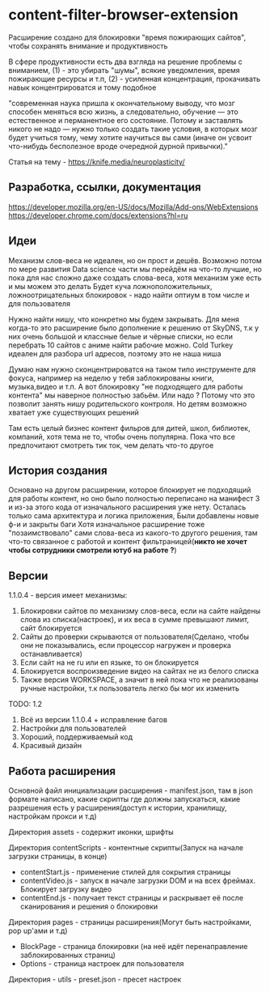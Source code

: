 # content-filter-browser-extension
Расширение создано для блокировки "время пожирающих сайтов", чтобы сохранять внимание и продуктивность

В сфере продуктивности есть два взгляда на решение проблемы с вниманием, (1) - это убирать "шумы", всякие уведомления, время пожирающие ресурсы и т.п, (2) - усиленная концентрация, прокачивать навык концентрироватся и тому подобное

"современная наука пришла к окончательному выводу, что мозг способен меняться всю жизнь, а следовательно, обучение — это естественное и перманентное его состояние. Потому и заставлять никого не надо — нужно только создать такие условия, в которых мозг будет учиться тому, чему хотите научиться вы сами (иначе он усвоит что-нибудь бесполезное вроде очередной дурной привычки)."

Статья на тему - https://knife.media/neuroplasticity/

## Разработка, ссылки, документация
https://developer.mozilla.org/en-US/docs/Mozilla/Add-ons/WebExtensions
https://developer.chrome.com/docs/extensions?hl=ru
## Идеи
Механизм слов-веса не идеален, но он прост и дешёв. Возможно потом по мере развития Data science части мы перейдём на что-то лучшие, но пока для нас сложно даже создать слова-веса, хотя механизм уже есть и мы можем это делать
Будет куча ложноположительных, ложноотрицательных блокировок - надо найти оптиум в том числе и для пользователя

Нужно найти нишу, что конкретно мы будем закрывать. Для меня когда-то это расширение было дополнение к решению от SkyDNS, т.к у них очень большой и классные белые и чёрные списки, но если перебрать 10 сайтов с аниме найти рабочие можно. Cold Turkey идеален для разбора url адресов, поэтому это не наша ниша

Думаю нам нужно сконцентрироватся на таком типо инструменте для фокуса, например на неделю у тебя заблокированы книги, музыка,видео и т.п. А вот блокировку "не подходящего для работы контента"  мы наверное полностью забьём. Или надо ? Потому что это позволит занять нишу родительского контроля. Но детям возможно хватает уже существующих решений

Там есть целый бизнес контент фильров для дитей, школ, библиотек, компаний, хотя тема не то, чтобы очень популярна. Пока что все предпочитают смотреть тик ток, чем делать что-то другое
## История создания
Основано на другом расширении, которое блокирует не подходящий для работы контент, но оно было полностью переписано на манифест 3 и из-за этого кода от изначального расширения уже нету. Осталась только сама архитектура и логика приложения, Были добавлены новые ф-и и закрыты баги
Хотя изначальное расширение тоже "позаимствовало" сами слова-веса из какого-то другого решения, там что-то связанное с работой и контент фильтраницей(**никто не хочет чтобы сотрудники смотрели ютуб на работе ?**)

## Версии
1.1.0.4 - версия имеет механизмы:
1) Блокировки сайтов по механизму слов-веса, если на сайте найдены слова из списка(настроек), и их веса в сумме превышают лимит, сайт блокируется
2) Сайты до проверки скрываются от пользователя(Сделано, чтобы они не показывались, если процессор нагружен и проверка останавливается)
3) Если сайт на не ru или en языке, то он блокируется
4) Блокируется воспроизведение видео на сайтах не из белого списка
5) Также версия WORKSPACE, а значит в ней пока что не реализованы ручные настройки, т.к пользователь легко бы мог их изменить

TODO: 1.2
1) Всё из версии 1.1.0.4 + исправление багов
2) Настройки для пользователей
3) Хороший, поддерживаемый код
4) Красивый дизайн

## Работа расширения
Основной файл инициализации расширения - manifest.json, там в json формате написано, какие скрипты где должны запускаться, какие разрешения есть у расширения(доступ к истории, хранилищу, настройкам прокси и т.д)

Директория assets - содержит иконки, шрифты

Директория contentScripts - контентные скрипты(Запуск на начале загрузки страницы, в конце)
- contentStart.js - применение стилей для сокрытия страницы
- contentVideo.js - запуск в начале загрузки DOM и на всех фреймах. Блокирует загрузку видео
- contentEnd.js - получает текст страницы и раскрывает её после сканирования и решения о блокировки

Директория pages - страницы расширения(Могут быть настройками, pop up'ами и т.д)
- BlockPage - страница блокировки (на неё идёт перенаправление заблокированных страниц)
- Options - страница настроек для пользователя

Директория - utils - preset.json - пресет настроек